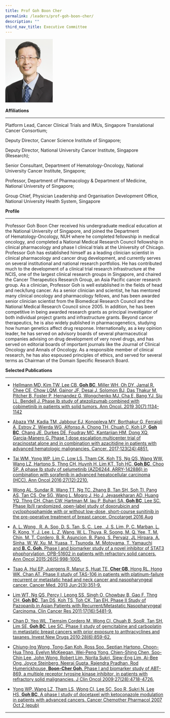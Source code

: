 ```yaml
---
title: Prof Goh Boon Cher
permalink: /leaders/prof-goh-boon-cher/
description: ""
third_nav_title: Executive Committee
---
```

<img style="width:150px" src="/images/Leaders/prof-goh-boon-cher.png">


**Affiliations**&nbsp;

* * *

Platform Lead, Cancer Clinical Trials and IMUs, Singapore Translational Cancer Consortium;&nbsp;

Deputy Director, Cancer Science Institute of Singapore;&nbsp;

Deputy Director, National University Cancer Institute, Singapore (Research);&nbsp;

Senior Consultant, Department of&nbsp;Hematology\-Oncology, National University Cancer Institute, Singapore;&nbsp;

Professor, Department of Pharmacology &amp; Department of Medicine, National University of Singapore;&nbsp;

Group Chief, Physician Leadership and Organisation Development Office, National University Health System, Singapore&nbsp;

**Profile**&nbsp;

* * *

Professor Goh Boon Cher received his undergraduate medical education at the National University of Singapore, and joined the Department of&nbsp;Hematology\-Oncology, NUH where he completed fellowship in medical oncology, and completed a National Medical Research Council fellowship in clinical pharmacology and phase I clinical trials at the University of Chicago. Professor Goh has&nbsp;established&nbsp;himself as a leading clinician scientist in clinical pharmacology and cancer drug development, and currently serves on several institutional and national research portfolios. He has contributed much to the development of a clinical trial research infrastructure at the NCIS, one of the largest clinical research groups in Singapore, and chaired the Cancer Therapeutics Research Group, an Asia Pacific cancer research group. As a clinician, Professor Goh is well&nbsp;established&nbsp;in the fields of head and neck/lung cancer. As a senior clinician and scientist, he has mentored many clinical oncology and pharmacology fellows, and has been awarded senior clinician scientist from the Biomedical Research Council and the National Medical Research Council since 2005. In addition, he has been competitive in being awarded research grants as principal investigator of both individual project grants and infrastructure grants. Beyond cancer therapeutics, he is also widely published in pharmacogenetics, studying how human genetics affect drug response. Internationally, as a key opinion leader, he has served on advisory boards of several pharmaceutical companies advising on drug development of very novel&nbsp;drugs, and&nbsp;has served on editorial boards of important journals like the Journal of Clinical Oncology and Annals of Oncology. As a responsible member of clinical research, he has also espoused principles of ethics, and served for several terms as Chairman of the Domain Specific Research Board.&nbsp;

**Selected Publications**&nbsp;&nbsp;

* * *

*   [Hellmann MD, Kim TW, Lee CB,&nbsp;**Goh BC**, Miller WH, Oh DY, Jamal R, Chee CE, Chow LQM, Gainor JF, Desai J, Solomon BJ, Das Thakur M, Pitcher B, Foster P, Hernandez G, Wongchenko MJ, Cha E, Bang YJ, Siu LL, Bendell J. Phase Ib study of atezolizumab combined with cobimetinib in patients with solid tumors. Ann Oncol. 2019 30(7):1134-1142](https://pubmed.ncbi.nlm.nih.gov/30918950/)&nbsp;

*   [Abaza YM, Kadia TM, Jabbour EJ, Konopleva MY, Borthakur G, Ferrajoli A, Estrov Z, Wierda WG, Alfonso A, Chong TH, Chuah C, Koh LP,&nbsp;**Goh BC**, Chang JE, Durkes DE, Foudray MC, Kantarjian HM, Dong XQ, Garcia-Manero G. Phase 1 dose escalation multicenter trial of pracinostat alone and in combination with azacitidine in patients with advanced hematologic malignancies. Cancer. 2017;123(24):4851.](https://pubmed.ncbi.nlm.nih.gov/28841236/)&nbsp;

*   [Tai WM, Yong WP, Lim C, Low LS, Tham CK, Koh TS, Ng QS, Wang WW, Wang LZ, Hartono S, Thng CH, Huynh H, Lim KT, Toh HC,&nbsp;**Goh BC**, Choo SP. A phase Ib study of selumetinib (AZD6244, ARRY-142886) in combination with sorafenib in advanced hepatocellular carcinoma (HCC). Ann Oncol 2016;27(12):2210.](https://pubmed.ncbi.nlm.nih.gov/27681866/)&nbsp;

*   [Wong AL, Sundar R, Wang TT, Ng TC, Zhang B, Tan SH, Soh TI, Pang AS, Tan CS, Ow SG, Wang L, Mogro J, Ho J, Jeyasekharan AD, Huang YQ, Thng CH, Chan CW, Hartman M, Iau P, Buhari SA,&nbsp;**Goh BC**, Lee SC. Phase Ib/II randomized, open-label study of doxorubicin and cyclophosphamide with or without low-dose, short-course sunitinib in the pre-operative treatment of breast cancer. Oncotarget 2016 Aug](https://www.ncbi.nlm.nih.gov/pmc/articles/PMC5325427/)&nbsp;

*   [A. L. Wong,&nbsp; R. A. Soo, D. S. Tan, S. C.&nbsp; Lee,&nbsp; J. S. Lim, P. C. Marban, L. R. Kong, Y. J. Lee, L. Z. Wang, W. L. Thuya, R. Soong, M. Q. Yee, T. M. Chin, M. T. Cordero, B. R. Asuncion, B. Pang, S. Pervaiz, JL Hirpara, A. Sinha, W. W. Xu, M. Yuasa, T. Tsunoda, M. Motoyama, T. Yamauchi and&nbsp;**B. C. Goh**. Phase I and biomarker study of a novel inhibitor of STAT3 phophorylation, OPB-51602 in patients with refractory solid cancers. Ann Oncol 2015;26(5):998-1005.](https://pubmed.ncbi.nlm.nih.gov/25609248/)&nbsp;

*   [Tsao A, Hui EP, Juergens R, Marur S, Huat TE,&nbsp;**Cher GB**, Hong RL, Hong WK, Chan AT. Phase II study of TAS-106 in patients with platinum-failure recurrent or metastatic head and neck cancer and nasopharyngeal cancer. Cancer Med. 2013 Jun;2(3):351-9.](https://pubmed.ncbi.nlm.nih.gov/23930212/)&nbsp;

*   [Lim WT, Ng QS, Percy I, Leong SS, Singh O, Chowbay B, Gao F, Thng CH,&nbsp;**Goh BC**, Tan DS, Koh TS, Toh CK, Tan EH. Phase II Study of Pazopanib in Asian Patients with Recurrent/Metastatic Nasopharyngeal Carcinoma. Clin Cancer Res 2011;17(16):5481-9.](https://pubmed.ncbi.nlm.nih.gov/21712450/)&nbsp;

*   [Chan D, Yeo WL, Tiemsim Cordero M, Wong CI, Chuah B, SooR, Tan SH, Lim SE,&nbsp;**Goh BC**, Lee SC. Phase II study of gemcitabine and carboplatin in metastatic breast cancers with prior exposure to anthracyclines and taxanes. Invest New Drugs 2010;28(6):859-62.](https://pubmed.ncbi.nlm.nih.gov/19705063/)&nbsp;

*   [Chiung-Ing Wong, Tong-San Koh, Ross Soo, Septian Hartono, Choon-Hua Thng, Evelyn McKeegan, Wei-Peng Yong, Chien-Shing Chen, Soo-Chin Lee, John Wong, Robert Lim, Norita Sukri, Siew-Eng Lim, Ai-Bee Ong, Joyce Steinberg, Neeraj Gupta, Rajendra Pradhan, Rod Humerickhouse,&nbsp;**Boon-Cher Goh**. Phase I and biomarker study of ABT-869, a multiple receptor tyrosine kinase inhibitor, in patients with refractory solid malignancies. J Clin Oncol 2009;27(28):4718-4726.](https://pubmed.ncbi.nlm.nih.gov/19720910/)&nbsp;

*   [Yong WP, Wang LZ, Tham LS, Wong CI, Lee SC, Soo R, Sukri N, Lee HS,&nbsp;**Goh BC**.&nbsp;A phase I study of docetaxel with ketoconazole modulation in patients with advanced cancers. Cancer Chemother Pharmacol 2007 Oct 2 (epub)](https://pubmed.ncbi.nlm.nih.gov/17909805/)&nbsp;

* * *